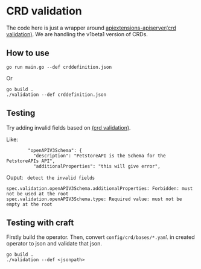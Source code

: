 # CRD validation

The code here is just a wrapper around [apiextensions-apiserver(crd validation)](https://github.com/kubernetes/apiextensions-apiserver/blob/master/pkg/apis/apiextensions/validation/validation.go). We are handling the v1beta1 version of CRDs.

## How to use

```
go run main.go --def crddefinition.json
```

Or

```
go build .
./validation --def crddefinition.json
```

## Testing

Try adding invalid fields based on [(crd validation)](https://github.com/kubernetes/apiextensions-apiserver/blob/master/pkg/apis/apiextensions/validation/validation.go).

Like:
```
        "openAPIV3Schema": {
          "description": "PetstoreAPI is the Schema for the PetstoreAPIs API",
          "additionalProperties": "this will give error",
```

Ouput: ` detect the invalid fields`
```
spec.validation.openAPIV3Schema.additionalProperties: Forbidden: must not be used at the root
spec.validation.openAPIV3Schema.type: Required value: must not be empty at the root
```

## Testing with craft

Firstly build the operator. Then, convert `config/crd/bases/*.yaml` in created operator to json and validate that json.
```
go build .
./validation --def <jsonpath>
```

